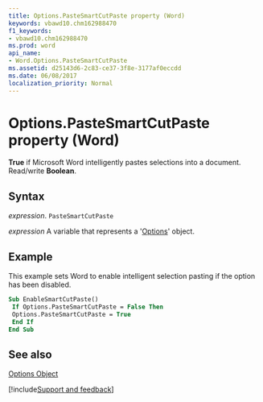 ```yaml
---
title: Options.PasteSmartCutPaste property (Word)
keywords: vbawd10.chm162988470
f1_keywords:
- vbawd10.chm162988470
ms.prod: word
api_name:
- Word.Options.PasteSmartCutPaste
ms.assetid: d25143d6-2c83-ce37-3f8e-3177af0eccdd
ms.date: 06/08/2017
localization_priority: Normal
---
```



# Options.PasteSmartCutPaste property (Word)

 **True** if Microsoft Word intelligently pastes selections into a document. Read/write **Boolean**.


## Syntax

_expression_. `PasteSmartCutPaste`

_expression_ A variable that represents a '[Options](Word.Options.md)' object.


## Example

This example sets Word to enable intelligent selection pasting if the option has been disabled.


```vb
Sub EnableSmartCutPaste() 
 If Options.PasteSmartCutPaste = False Then 
 Options.PasteSmartCutPaste = True 
 End If 
End Sub
```


## See also


[Options Object](Word.Options.md)

[!include[Support and feedback](~/includes/feedback-boilerplate.md)]